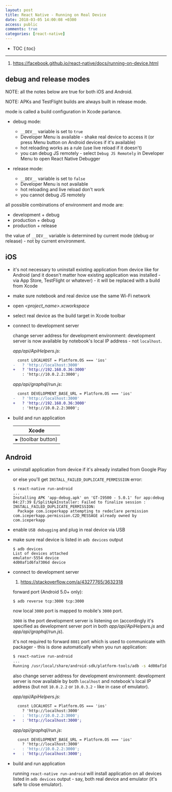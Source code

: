 ```yaml
---
layout: post
title: React Native - Running on Real Device
date: 2018-03-05 14:00:08 +0300
access: public
comments: true
categories: [react-native]
---
```


<!-- @format -->

<!-- more -->

<!-- prettier-ignore -->
* TOC
{:toc}
<hr>

1. <https://facebook.github.io/react-native/docs/running-on-device.html>

## debug and release modes

NOTE: all the notes below are true for both iOS and Android.

NOTE: APKs and TestFlight builds are always built in release mode.

mode is called a build configuration in Xcode parlance.

- debug mode:

  - `__DEV__` variable is set to `true`
  - Developer Menu is available - shake real device to access it (or press Menu
    button on Android devices if it's available)
  - hot reloading works as a rule (use live reload if it doesn't)
  - you can debug JS remotely - select `Debug JS Remotely` in Developer Menu to
    open React Native Debugger

- release mode:

  - `__DEV__` variable is set to `false`
  - Developer Menu is not available
  - hot reloading and live reload don't work
  - you cannot debug JS remotely

all possible combinations of environment and mode are:

- development + debug
- production + debug
- production + release

the value of `__DEV__` variable is determined by current mode (debug or
release) - not by current environment.

## iOS

- it's not necessary to uninstall existing application from device like for
  Android (and it doesn't matter how existing application was installed - via
  App Store, TestFlight or whatever) - it will be replaced with a build from
  Xcode
- make sure notebook and real device use the same Wi-Fi network
- open _\<project_name>.xcworkspace_
- select real device as the build target in Xcode toolbar
- connect to development server

  change server address for development environment: development server is now
  available by notebook's local IP address - not `localhost`.

  _app/api/ApiHelpers.js_:

  ```diff
    const LOCALHOST = Platform.OS === 'ios'
  -   ? 'http://localhost:3000'
  +   ? 'http://192.168.0.36:3000'
      : 'http://10.0.2.2:3000';
  ```

  _app/api/graphql/run.js_:

  ```diff
    const DEVELOPMENT_BASE_URL = Platform.OS === 'ios'
  -   ? 'http://localhost:3000'
  +   ? 'http://192.168.0.36:3000'
      : 'http://10.0.2.2:3000';
  ```

- build and run application

  | Xcode                |
  | -------------------- |
  | `▶` (toolbar button) |

## Android

- uninstall application from device if it's already installed from Google Play

  or else you'll get `INSTALL_FAILED_DUPLICATE_PERMISSION` error:

  ```
  $ react-native run-android
  ...
  Installing APK 'app-debug.apk' on 'GT-I9500 - 5.0.1' for app:debug
  04:27:39 E/SplitApkInstaller: Failed to finalize session : INSTALL_FAILED_DUPLICATE_PERMISSION:
    Package com.iceperkapp attempting to redeclare permission com.iceperkapp.permission.C2D_MESSAGE already owned by com.iceperkapp
  ```

- enable `USB debugging` and plug in real device via USB
- make sure real device is listed in `adb devices` output

  ```
  $ adb devices
  List of devices attached
  emulator-5554 device
  4d00af1d6fa7306d device
  ```

- connect to development server

  1. <https://stackoverflow.com/a/43277765/3632318>

  forward port (Android 5.0+ only):

  ```
  $ adb reverse tcp:3000 tcp:3000
  ```

  now local `3000` port is mapped to mobile's `3000` port.

  `3000` is the port development server is listening on (accordingly it's
  specified as development server port in both _app/api/ApiHelpers.js_ and
  _app/api/graphql/run.js_).

  it's not required to forward `8081` port which is used to communicate with
  packager - this is done automatically when you run application:

  ```sh
  $ react-native run-android
  ...
  Running /usr/local/share/android-sdk/platform-tools/adb -s 4d00af1d6fa7306d reverse tcp:8081 tcp:8081
  ```

  also change server address for development environment: development server is
  now available by both `localhost` and notebook's local IP address (but not
  `10.0.2.2` or `10.0.3.2` - like in case of emulator).

  _app/api/ApiHelpers.js_:

  ```diff
    const LOCALHOST = Platform.OS === 'ios'
      ? 'http://localhost:3000'
  -   : 'http://10.0.2.2:3000';
  +   : 'http://localhost:3000';
  ```

  _app/api/graphql/run.js_:

  ```diff
    const DEVELOPMENT_BASE_URL = Platform.OS === 'ios'
      ? 'http://localhost:3000'
  -   : 'http://10.0.2.2:3000';
  +   : 'http://localhost:3000';
  ```

- build and run application

  running `react-native run-android` will install application on all devices
  listed in `adb devices` output - say, both real device and emulator (it's safe
  to close emulator).
